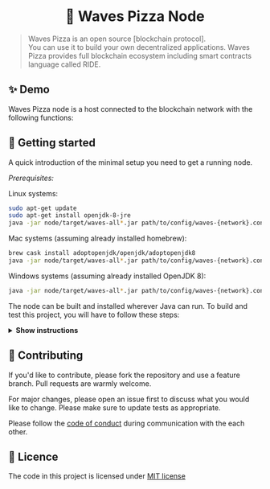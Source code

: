 <h1 align="center">🔷 Waves Pizza Node</h1>

> Waves Pizza is an open source [blockchain protocol]. <br/>
> You can use it to build your own decentralized applications. Waves Pizza provides full blockchain ecosystem including smart contracts language called RIDE.

## ✨ Demo

Waves Pizza node is a host connected to the blockchain network with the following functions:

## 🚀️ Getting started

A quick introduction of the minimal setup you need to get a running node.

_Prerequisites:_

Linux systems:

```bash
sudo apt-get update
sudo apt-get install openjdk-8-jre
java -jar node/target/waves-all*.jar path/to/config/waves-{network}.conf
```

Mac systems (assuming already installed homebrew):

```bash
brew cask install adoptopenjdk/openjdk/adoptopenjdk8
java -jar node/target/waves-all*.jar path/to/config/waves-{network}.conf
```

Windows systems (assuming already installed OpenJDK 8):

```bash
java -jar node/target/waves-all*.jar path/to/config/waves-{network}.conf
```

The node can be built and installed wherever Java can run.
To build and test this project, you will have to follow these steps:

<details><summary><b>Show instructions</b></summary>

_1. Setup the environment._

- Install Java for your platform:

```bash
sudo apt-get update
sudo apt-get install openjdk-8-jre                     # Ubuntu
# or
# brew cask install adoptopenjdk/openjdk/adoptopenjdk8 # Mac
```

- Install SBT (Scala Build Tool)

_2. Clone this repo_

```bash
cd Waves Pizza
```

_3. Compile and run tests_

```bash
sbt checkPR
```

_4. Run integration tests (optional)_

Create a Docker image before you run any test:

```bash
sbt node-it/docker
```

- Run all tests. You can increase or decrease number of parallel running tests by changing `waves.it.max-parallel-suites`
  system property:

```bash
sbt -Dwaves.it.max-parallel-suites=1 node-it/test
```

- Run one test:

```bash
sbt node-it/testOnly *.TestClassName
# or
# bash node-it/testOnly full.package.TestClassName
```

_5. Build packages_

```bash
sbt packageAll                   # Mainnet
sbt -Dnetwork=testnet packageAll # Testnet
```

`sbt packageAll` ‌produces only `deb` package along with a fat `jar`.

_6. Install DEB package_

`deb` package is located in target folder. You can replace '\*' with actual package name:

```bash
sudo dpkg -i node/target/*.deb
```

_7. Run an extension project locally during development (optional)_

```bash
sbt "extension-module/run /path/to/configuration"
```

_8. Configure IntelliJ IDEA (optional)_

The majority of contributors to this project use IntelliJ IDEA for development, if you want to use it as well please follow these steps:

1. Click `Add configuration` (or `Edit configurations...`).
2. Click `+` to add a new configuration, choose `Application`.
3. Specify:
   - Main class: `com.wavesplatform.Application`
   - Program arguments: `/path/to/configuration`
   - Use classpath of module: `extension-module`
4. Click `OK`.
5. Run this configuration.

</details>

## 🤝 Contributing

If you'd like to contribute, please fork the repository and use a feature branch. Pull requests are warmly welcome.

For major changes, please open an issue first to discuss what you would like to change. Please make sure to update tests as appropriate.

Please follow the [code of conduct](./CODE_OF_CONDUCT.md) during communication with the each other.

## 📝 Licence

The code in this project is licensed under [MIT license](./LICENSE)
